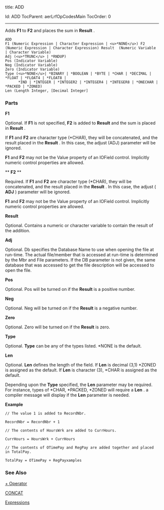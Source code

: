 
title: ADD

Id: ADD
TocParent: aerLrfOpCodesMain
TocOrder: 0


---

Adds **F1** to **F2** and places the sum in **Result** .

```
ADD
F1 (Numeric Expression | Character Expression | <u>*NONE</u>) F2  (Numeric Expression | Character Expression) Result  (Numeric Variable | Character Variable)
Adj (<u>*TRUNC</u> | *RNDUP)
Pos (Indicator Variable)
Neg (Indicator Variable)
Zero (Indicator Variable)
Type (<u>*NONE</u>| *BINARY | *BOOLEAN | *BYTE | *CHAR | *DECIMAL | *FLOAT | *FLOAT4 | *FLOAT8 |
      *IND | *INTEGER | *INTEGER2 | *INTEGER4 | *INTEGER8 | *ONECHAR | *PACKED | *ZONED)
Len (Length Integer, [Decimal Integer]
```

### Parts

**F1** 

Optional. If **F1** is not specified, **F2** is added to **Result** and the sum is placed in **Result** . 

If **F1** and **F2** are character type (*CHAR), they will be concatenated, and the result placed in the **Result** . In this case, the adjust (ADJ) parameter will be ignored. 

**F1** and **F2** may not be the Value property of an IOField control. Implicitly numeric control properties are allowed.


** **F2** ** 

Required. If **F1** and **F2** are character type (*CHAR), they will be concatenated, and the result placed in the **Result** . In this case, the adjust ( **ADJ** ) parameter will be ignored. 

**F1** and **F2** may not be the Value property of an IOField control. Implicitly numeric control properties are allowed.


**Result** 

Optional. Contains a numeric or character variable to contain the result of the addition.


**Adj** 

Optional. Db specifies the Database Name to use when opening the file at run-time. The actual file/member that is accessed at run-time is determined by the Mbr and File parameters. If the DB parameter is not given, the same database that was accessed to get the file description will be accessed to open the file.


**Pos** 

Optional. Pos will be turned on if the **Result** is a positive number.


**Neg** 

Optional. Neg will be turned on if the **Result** is a negative number.


**Zero** 

Optional. Zero will be turned on if the **Result** is zero.


**Type** 

Optional. **Type** can be any of the types listed. *NONE is the default.


**Len** 

Optional. **Len** defines the length of the field. If **Len** is decimal (3,1) *ZONED is assigned as the default. If **Len** is character (3), *CHAR is assigned as the default. 

Depending upon the **Type** specified, the **Len** parameter may be required. For instance, types of *CHAR, *PACKED, *ZONED will require a **Len** . a compiler message will display if the **Len** parameter is needed.


**Example** 

```
// The value 1 is added to RecordNbr.

RecordNbr = RecordNbr + 1

// The contents of HoursWrk are added to CurrHours.

CurrHours = HoursWrk + CurrHours

// The contents of OTimePay and RegPay are added together and placed in TotalPay.

TotalPay = OTimePay + RegPayxamples 
```

### See Also
[+ Operator](Plus_Operator.html)

[CONCAT](CONCAT.html)

[Expressions](Expressions.html) 
